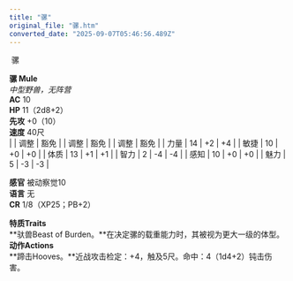```yaml
---
title: "骡"
original_file: "骡.htm"
converted_date: "2025-09-07T05:46:56.489Z"
---
```


﻿ 骡   

****骡 Mule****  
*中型野兽，无阵营*  
**AC** 10  
**HP** 11（2d8+2）  
**先攻** +0（10）  
**速度** 40尺  
|  | 调整 | 豁免 |  | 调整 | 豁免 |  | 调整 | 豁免 |
| 力量 | 14 | +2 | +4 |  | 敏捷 | 10 | +0 | +0 |  | 体质 | 13 | +1 | +1 |
| 智力 | 2 | -4 | -4 |  | 感知 | 10 | +0 | +0 |  | 魅力 | 5 | -3 | -3 |

**感官** 被动察觉10  
**语言** 无  
**CR** 1/8（XP25；PB+2）

****特质Traits****  
**驮兽Beast of Burden。**在决定骡的载重能力时，其被视为更大一级的体型。  
****动作Actions****  
**蹄击Hooves。**近战攻击检定：+4，触及5尺。命中：4（1d4+2）钝击伤害。